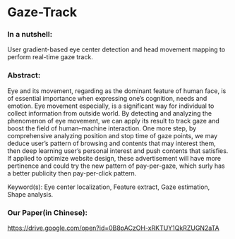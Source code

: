 # Gaze-Track

### In a nutshell: 
User gradient-based eye center detection and head movement mapping to perform real-time gaze track.

### Abstract:
Eye and its movement, regarding as the dominant feature of human face, is of essential importance when expressing one’s cognition, needs and emotion. Eye movement especially, is a significant way for individual to collect information from outside world. By detecting and analyzing the phenomenon of eye movement, we can apply its result to track gaze and boost the field of human–machine interaction. One more step, by comprehensive analyzing position and stop time of gaze points, we may deduce user’s pattern of browsing and contents that may interest them, then deep learning user’s personal interest and push contents that satisfies. If applied to optimize website design, these advertisement will have more pertinence and could try the new pattern of pay-per-gaze, which surly has a better publicity then pay-per-click pattern.

Keyword(s): Eye center localization, Feature extract, Gaze estimation, Shape analysis.

### Our Paper(in Chinese):
https://drive.google.com/open?id=0B8pACzOH-xRKTUY1QkRZUGN2aTA
